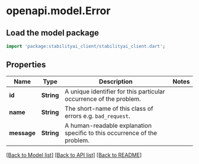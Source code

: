 # openapi.model.Error

## Load the model package
```dart
import 'package:stabilityai_client/stabilityai_client.dart';
```

## Properties
| Name        | Type       | Description                                                              | Notes |
|-------------|------------|--------------------------------------------------------------------------|-------|
| **id**      | **String** | A unique identifier for this particular occurrence of the problem.       |       |
| **name**    | **String** | The short-name of this class of errors e.g. `bad_request`.               |       |
| **message** | **String** | A human-readable explanation specific to this occurrence of the problem. |       |

[[Back to Model list]](../README.md#documentation-for-models) [[Back to API list]](../README.md#documentation-for-api-endpoints) [[Back to README]](../README.md)


